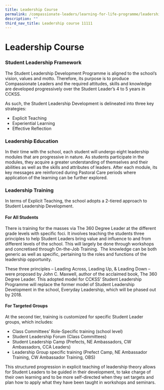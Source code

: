 ```yaml
---
title: Leadership Course
permalink: /compassionate-leaders/learning-for-life-programme/leadership-course/
description: ""
third_nav_title: Leadership course 11111
---
```



# **Leadership Course**

### Student Leadership Framework

The Student Leadership Development Programme is aligned to the school’s vision, values and motto. Therefore, its purpose is to produce Compassionate Leaders and the required attitudes, skills and knowledge are developed progressively over the Student Leader’s 4 to 5 years in CCKSS. 

As such, the Student Leadership Development is delineated into three key strategies: 

*   Explicit Teaching
*   Experiential Learning
*   Effective Reflection

### Leadership Education

In their time with the school, each student will undergo eight leadership modules that are progressive in nature. As students participate in the modules, they acquire a greater understanding of themselves and their abilities as well as the skills and attributes of leaders. After each module, its key messages are reinforced during Pastoral Care periods where application of the learning can be further explored. 

### Leadership Training

In terms of Explicit Teaching, the school adopts a 2-tiered approach to Student Leadership Development.

#### For All Students 

There is training for the masses via The 360 Degree Leader at the different grade levels with specific foci. It involves teaching the students three principles to help Student Leaders bring value and influence to and from different levels of the school. This will largely be done through workshops and concretised through On-the-Job Training.  The knowledge can be both generic as well as specific, pertaining to the roles and functions of the leadership opportunity. 

These three principles – Leading Across, Leading Up, & Leading Down – were proposed by John C. Maxwell, author of the acclaimed book, The 360 Degree Leader. This adopted model for CCKSS’ Student Leadership Programme will replace the former model of Student Leadership Development in the school, Everyday Leadership, which will be phased out by 2018.

#### For Targeted Groups 

At the second tier, training is customized for specific Student Leader groups, which includes:

*   Class Committees’ Role-Specific training (school level) 
*   Student Leadership Forum (Class Committees) 
*   Student Leadership Camp (Prefects, NE Ambassadors, CW Ambassadors, CCA Leaders) 
*   Leadership Group specific training (Prefect Camp, NE Ambassador Training, CW Ambassador Training, OBS) 

This structured progression in explicit teaching of leadership theory allows for Student Leaders to be guided in their development, to take charge of their own learning and to be more self-directed when they set targets and plan how to apply what they have been taught in workshops and seminars.